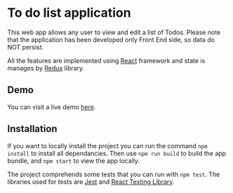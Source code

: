 # To do list application

This web app allows any user to view and edit a list of Todos. Please note that the application has been developed only Front End side, so data do NOT persist. 

All the features are implemented using [React](https://reactjs.org/) framework and state is manages by [Redux](https://redux.js.org/) library.

## Demo

You can visit a live demo [here](https://symphonious-sprinkles-fb9009.netlify.app/).

## Installation 

If you want to locally install the project you can run the command `npm install` to install all dependancies. Then use `npm run build` to build the app bundle, and `npm start` to view the app locally.

The project comprehends some tests that you can run with `npm test`. The libraries used for tests are [Jest](https://jestjs.io/) and [React Testing Library](https://testing-library.com/docs/react-testing-library/intro/).
